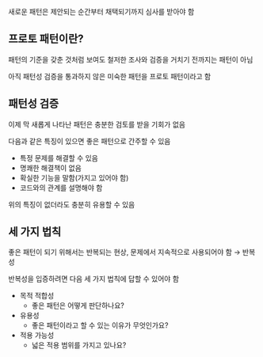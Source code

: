 새로운 패턴은 제안되는 순간부터 채택되기까지 심사를 받아야 함

## 프로토 패턴이란?

패턴의 기준을 갖춘 것처럼 보여도 철저한 조사와 검증을 거치기 전까지는 패턴이 아님

아직 패턴성 검증을 통과하지 않은 미숙한 패턴을 프로토 패턴이라고 함

## 패턴성 검증

이제 막 새롭게 나타난 패턴은 충분한 검토를 받을 기회가 없음

다음과 같은 특징이 있으면 좋은 패턴으로 간주할 수 있음

- 특정 문제를 해결할 수 있음
- 명쾌한 해결책이 없음
- 확실한 기능을 말함(가지고 있어야 함)
- 코드와의 관계를 설명해야 함

위의 특징이 없더라도 충분히 유용할 수 있음

## 세 가지 법칙

좋은 패턴이 되기 위해서는 반복되는 현상, 문제에서 지속적으로 사용되어야 함 → 반복성

반복성을 입증하려면 다음 세 가지 법칙에 답할 수 있어야 함

- 목적 적합성
    - 좋은 패턴은 어떻게 판단하나요?
- 유용성
    - 좋은 패턴이라고 할 수 있는 이유가 무엇인가요?
- 적용 가능성
    - 넓은 적용 범위를 가지고 있나요?
